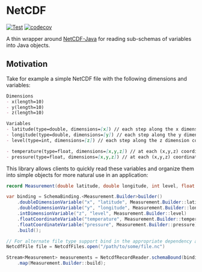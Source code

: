 # NetCDF
[![Test](https://github.com/stellarsunset/netcdf/actions/workflows/test.yaml/badge.svg)](https://github.com/stellarsunset/netcdf/actions/workflows/test.yaml)
[![codecov](https://codecov.io/github/stellarsunset/netcdf/graph/badge.svg?token=JIzptwIhbN)](https://codecov.io/github/stellarsunset/netcdf)

A thin wrapper around [NetCDF-Java](https://docs.unidata.ucar.edu/netcdf-java/current/userguide/index.html) for reading sub-schemas of 
variables into Java objects.

## Motivation

Take for example a simple NetCDF file with the following dimensions and variables:
```markdown
Dimensions
- x(length=10)
- y(length=10)
- z(length=10)

Variables
- latitude(type=double, dimensions=[x]) // each step along the x dimension corresponds to new latitude
- longitude(type=double, dimensions=[y]) // each step along the y dimension corresponds to new longitude
- level(type=int, dimensions=[z]) // each step along the z dimension corresponds to new step higher in the atmosphere

- temperature(type=float, dimensions=[x,y,z]) // at each (x,y,z) coordinate we have a temperature observation/prediction
- pressure(type=float, dimensions=[x,y,z]) // at each (x,y,z) coordinate we have a pressure observation/prediction
```

This library allows clients to quickly read these variables and organize them into simple objects for more natural use in an application:

```java
record Measurement(double latitude, double longitude, int level, float temperature, float pressure) { /* Plus a builder */ }

var binding = SchemaBinding.<Measurement.Builder>builder()
    .doubleDimensionVariable("x", "latitude", Measurement.Builder::latitude)
    .doubleDimensionVariable("y", "longitude", Measurement.Builder::longitude)
    .intDimensionVariable("z", "level", Measurement.Builder::level)
    .floatCoordinateVariable("temperature", Measurement.Builder::temperature)
    .floatCoordinateVariable("pressure", Measurement.Builder::pressure)
    .build();

// For alternate file type support bind in the appropriate dependency as "runtimeOnly", e.g. edu.ucar:grib for grib2
NetcdfFile file = NetcdfFiles.open("/path/to/some/file.nc")

Stream<Measurement> measurements = NetcdfRecordReader.schemaBound(binding)
    .map(Measurement.Builder::build);
```

